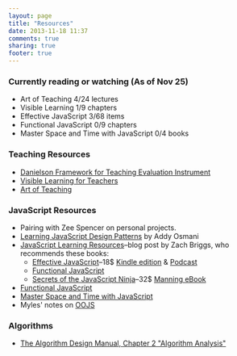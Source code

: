 ```yaml
---
layout: page
title: "Resources"
date: 2013-11-18 11:37
comments: true
sharing: true
footer: true
---
```

### Currently reading or watching (As of Nov 25)

* Art of Teaching                       4/24  lectures
* Visible Learning                      1/9   chapters
* Effective JavaScript                  3/68  items
* Functional JavaScript                 0/9   chapters
* Master Space and Time with JavaScript 0/4   books

### Teaching Resources

* [Danielson Framework for Teaching Evaluation Instrument](http://www.danielsongroup.org/article.aspx?page=FfTEvaluationInstrument)
* [Visible Learning for Teachers](http://www.amazon.com/Visible-Learning-Teachers-Maximizing-Impact/dp/0415690153)
* [Art of Teaching](http://www.thegreatcourses.com/tgc/courses/course_detail.aspx?cid=2044)

### JavaScript Resources

* Pairing with Zee Spencer on personal projects.
* [Learning JavaScript Design Patterns](http://addyosmani.com/resources/essentialjsdesignpatterns/book/) by Addy Osmani
* [JavaScript Learning Resources](http://theotherzach.com/writes/2013/9/26/javascript-learning-resources)–blog post by Zach Briggs, who recommends these books:
  * [Effective JavaScript](http://effectivejs.com/)–18$ [Kindle edition](http://www.amazon.com/Effective-JavaScript-Specific-Software-Development-ebook/dp/B00AC1RP14/ref=tmm_kin_title_0) & [Podcast](http://javascriptjabber.com/044-jsj-book-club-effective-javascript-with-david-herman/)
  * [Functional JavaScript](http://www.amazon.com/Functional-JavaScript-Introducing-Programming-Underscore-js-ebook/dp/B00D624AQO/ref=sr_1_1?ie=UTF8&qid=1384803166&sr=8-1&keywords=functional+javascript)
  * [Secrets of the JavaScript Ninja](http://jsninja.com/)–32$ [Manning eBook](http://www.manning.com/resig/)
* [Functional JavaScript](http://www.functionaljavascript.com/)
* [Master Space and Time with JavaScript](http://www.noelrappin.com/)
* Myles' notes on [OOJS](https://gist.github.com/quackingduck/34b29e41e15171070d5f)

### Algorithms

* [The Algorithm Design Manual, Chapter 2 "Algorithm Analysis"](https://www.dropbox.com/s/jv9f2rk56affbo5/The%20Algorithm%20Design%20Manual.pdf)

